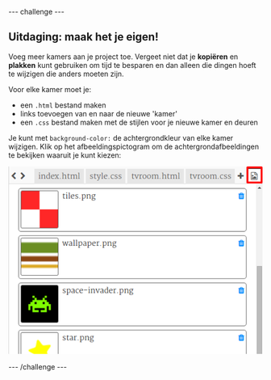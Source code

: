 \--- challenge \---

## Uitdaging: maak het je eigen!

Voeg meer kamers aan je project toe. Vergeet niet dat je **kopiëren** en **plakken** kunt gebruiken om tijd te besparen en dan alleen die dingen hoeft te wijzigen die anders moeten zijn.

Voor elke kamer moet je:

+ een `.html` bestand maken
+ links toevoegen van en naar de nieuwe 'kamer'
+ een `.css` bestand maken met de stijlen voor je nieuwe kamer en deuren

Je kunt met `background-color:` de achtergrondkleur van elke kamer wijzigen. Klik op het afbeeldingspictogram om de achtergrondafbeeldingen te bekijken waaruit je kunt kiezen:

![screenshot](images/rooms-images.png)

\--- /challenge \---